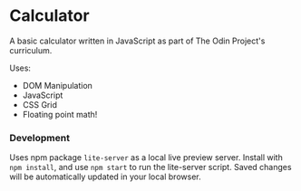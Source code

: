 # Calculator

A basic calculator written in JavaScript as part of The Odin Project's curriculum.

Uses:
- DOM Manipulation
- JavaScript
- CSS Grid
- Floating point math!

### Development

Uses npm package `lite-server` as a local live preview server. Install with `npm install`, and use `npm start` to run the lite-server script. Saved changes will be automatically updated in your local browser.